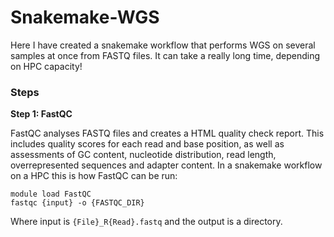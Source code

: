 # Snakemake-WGS
Here I have created a snakemake workflow that performs WGS on several samples at once from FASTQ files. It can take a really long time, depending on HPC capacity!

### Steps
**Step 1: FastQC**

FastQC analyses FASTQ files and creates a HTML quality check report. This includes quality scores for each read and base position, as well as assessments of GC content, nucleotide distribution, read length, overrepresented sequences and adapter content. In a snakemake workflow on a HPC this is how FastQC can be run:
```
module load FastQC
fastqc {input} -o {FASTQC_DIR}
```
Where input is `{File}_R{Read}.fastq` and the output is a directory.

